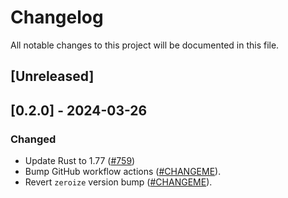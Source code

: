 # Changelog

All notable changes to this project will be documented in this file.

## [Unreleased]

## [0.2.0] - 2024-03-26

### Changed

- Update Rust to 1.77 ([#759])
- Bump GitHub workflow actions ([#CHANGEME]).
- Revert `zeroize` version bump ([#CHANGEME]).

[#759]: https://github.com/stackabletech/operator-rs/pull/759
[#CHANGEME]: https://github.com/stackabletech/operator-rs/pull/CHANGEME

